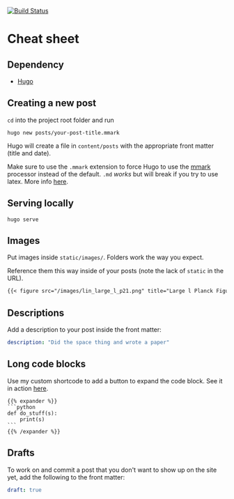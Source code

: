 [![Build Status](https://travis-ci.org/xzackli/xzackli.github.io.svg?branch=master)](https://travis-ci.org/xzackli/xzackli.github.io)

# Cheat sheet

## Dependency
* [Hugo](https://gohugo.io/)

## Creating a new post
`cd` into the project root folder and run

```
hugo new posts/your-post-title.mmark
```

Hugo will create a file in `content/posts` with the appropriate front matter (title and date).

Make sure to use the `.mmark` extension to force Hugo to use the [mmark](https://github.com/miekg/mmark) processor instead of the default. `.md` *works* but will break if you try to use latex. More info [here](https://gohugo.io/content-management/formats/#issues-with-markdown).

## Serving locally
```
hugo serve
```

## Images
Put images inside `static/images/`. Folders work the way you expect.

Reference them this way inside of your posts (note the lack of `static` in the URL).

```md
{{< figure src="/images/lin_large_l_p21.png" title="Large l Planck Figure 21 Linear Y" >}}
```

## Descriptions
Add a description to your post inside the front matter:
```yaml
description: "Did the space thing and wrote a paper"
```

## Long code blocks
Use my custom shortcode to add a button to expand the code block. See it in action [here](https://blog.jse.li/posts/marveloptics-malware/).

    {{% expander %}}
    ```python
    def do_stuff(s):
        print(s)
    ```
    {{% /expander %}}

## Drafts
To work on and commit a post that you don't want to show up on the site yet, add the following to the front matter:

```yaml
draft: true
```
